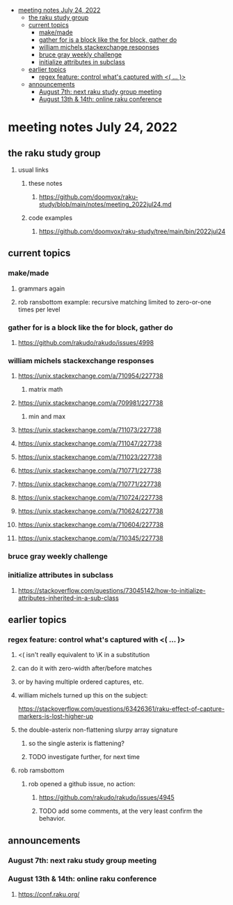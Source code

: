 - [meeting notes July 24, 2022](#org607b384)
  - [the raku study group](#org677519b)
  - [current topics](#org41b6c4c)
    - [make/made](#org3ff1d3f)
    - [gather for is a block like the for block, gather do](#orgc93e034)
    - [william michels stackexchange responses](#orge27eeb0)
    - [bruce gray weekly challenge](#orgc55bd26)
    - [initialize attributes in subclass](#org3cca02b)
  - [earlier topics](#org8c87578)
    - [regex feature: control what's captured with <( &#x2026; )>](#org7741ab6)
  - [announcements](#org3d289b8)
    - [August 7th: next raku study group meeting](#org0346f35)
    - [August 13th & 14th: online raku conference](#orgf1226d9)


<a id="org607b384"></a>

# meeting notes July 24, 2022


<a id="org677519b"></a>

## the raku study group

1.  usual links

    1.  these notes
    
        1.  <https://github.com/doomvox/raku-study/blob/main/notes/meeting_2022jul24.md>
    
    2.  code examples
    
        1.  <https://github.com/doomvox/raku-study/tree/main/bin/2022jul24>


<a id="org41b6c4c"></a>

## current topics


<a id="org3ff1d3f"></a>

### make/made

1.  grammars again

2.  rob ransbottom example: recursive matching limited to zero-or-one times per level


<a id="orgc93e034"></a>

### gather for is a block like the for block, gather do

1.  <https://github.com/rakudo/rakudo/issues/4998>


<a id="orge27eeb0"></a>

### william michels stackexchange responses

1.  <https://unix.stackexchange.com/a/710954/227738>

    1.  matrix math

2.  <https://unix.stackexchange.com/a/709981/227738>

    1.  min and max

3.  <https://unix.stackexchange.com/a/711073/227738>

4.  <https://unix.stackexchange.com/a/711047/227738>

5.  <https://unix.stackexchange.com/a/711023/227738>

6.  <https://unix.stackexchange.com/a/710771/227738>

7.  <https://unix.stackexchange.com/a/710771/227738>

8.  <https://unix.stackexchange.com/a/710724/227738>

9.  <https://unix.stackexchange.com/a/710624/227738>

10. <https://unix.stackexchange.com/a/710604/227738>

11. <https://unix.stackexchange.com/a/710345/227738>


<a id="orgc55bd26"></a>

### bruce gray weekly challenge


<a id="org3cca02b"></a>

### initialize attributes in subclass

1.  <https://stackoverflow.com/questions/73045142/how-to-initialize-attributes-inherited-in-a-sub-class>


<a id="org8c87578"></a>

## earlier topics


<a id="org7741ab6"></a>

### regex feature: control what's captured with <( &#x2026; )>

1.  <( isn't really equivalent to \K in a substitution

2.  can do it with zero-width after/before matches

3.  or by having multiple ordered captures, etc.

4.  william michels turned up this on the subject:

    <https://stackoverflow.com/questions/63426361/raku-effect-of-capture-markers-is-lost-higher-up>

1.  the double-asterix non-flattening slurpy array signature

    1.  so the single asterix is flattening?
    
    2.  TODO investigate further, for next time

2.  rob ramsbottom

    1.  rob opened a github issue, no action:
    
        1.  <https://github.com/rakudo/rakudo/issues/4945>
        
        2.  TODO add some comments, at the very least confirm the behavior.


<a id="org3d289b8"></a>

## announcements


<a id="org0346f35"></a>

### August 7th: next raku study group meeting


<a id="orgf1226d9"></a>

### August 13th & 14th: online raku conference

1.  <https://conf.raku.org/>
